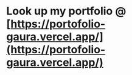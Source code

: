 Look up my portfolio @ [https://portofolio-gaura.vercel.app/](https://portofolio-gaura.vercel.app/)
=======
